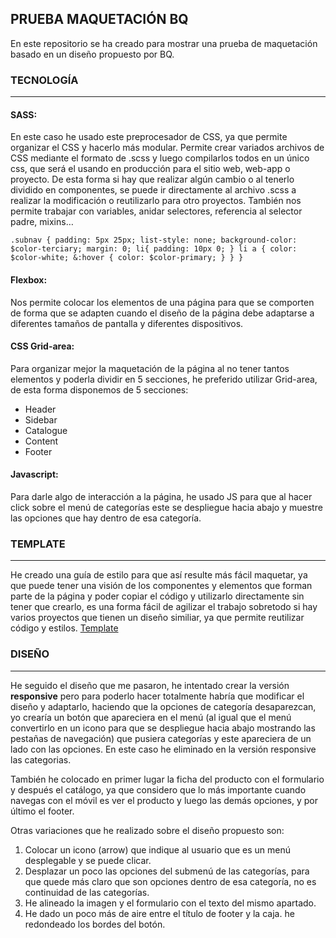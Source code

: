## PRUEBA MAQUETACIÓN BQ

En este repositorio se ha creado para mostrar una prueba de maquetación basado en un diseño propuesto por BQ.

### TECNOLOGÍA
---

#### SASS:
En este caso he usado este preprocesador de CSS, ya que permite organizar el CSS y hacerlo más modular. Permite crear variados archivos de CSS mediante el formato de .scss y luego compilarlos todos en un único css, que será el usando en producción para el sitio web, web-app o proyecto. De esta forma si hay que realizar algún cambio o al tenerlo dividido en componentes, se puede ir directamente al archivo .scss a realizar la modificación o reutilizarlo para otro proyectos. También nos permite trabajar con variables, anidar selectores, referencia al selector padre, mixins…

`.subnav {
  padding: 5px 25px;
  list-style: none;
  background-color: $color-terciary;
  margin: 0;
  li{
    padding: 10px 0;
  }
  li a {
    color: $color-white;
    &:hover {
      color: $color-primary;
    }
  }
}`
#### Flexbox:
Nos permite colocar los elementos de una página para que se comporten de forma que se adapten cuando el diseño de la página debe adaptarse a diferentes tamaños de pantalla y diferentes dispositivos.

#### CSS Grid-area:
Para organizar mejor la maquetación de la página al no tener tantos elementos y poderla dividir en 5 secciones, he preferido utilizar Grid-area, de esta forma disponemos de 5 secciones:
* Header
* Sidebar
* Catalogue
* Content
* Footer

#### Javascript:
Para darle algo de interacción a la página, he usado JS para que al hacer click sobre el menú de categorías este se despliegue hacia abajo y muestre las opciones que hay dentro de esa categoría.

### TEMPLATE
---
He creado una guía de estilo para que así resulte más fácil maquetar, ya que puede tener una visión de los componentes y elementos que forman parte de la página y poder copiar el código y utilizarlo directamente sin tener que crearlo, es una forma fácil de agilizar el trabajo sobretodo si hay varios proyectos que tienen un diseño similiar, ya que permite reutilizar código y estilos.
[Template](https://ailatangh.github.io/BQ/template.html)

### DISEÑO
---
He seguido el diseño que me pasaron, he intentado crear la versión **responsive** pero para poderlo hacer totalmente habría que modificar el diseño y adaptarlo, haciendo que la opciones de categoría desaparezcan, yo crearía un botón que apareciera en el menú (al igual que el menú convertirlo en un icono para que se despliegue hacia abajo mostrando las pestañas de navegación) que pusiera categorías y este apareciera de un lado con las opciones. En este caso he eliminado en la versión responsive las categorias.

También he colocado en primer lugar la ficha del producto con el formulario y después el catálogo, ya que considero que lo más importante cuando navegas con el móvil es ver el producto y luego las demás opciones, y por último el footer.

Otras variaciones que he realizado sobre el diseño propuesto son:
1. Colocar un icono (arrow) que indique al usuario que es un menú desplegable y se puede clicar.
2. Desplazar un poco las opciones del submenú de las categorías, para que quede más claro que son opciones dentro de esa categoría, no es continuidad de las categorías.
3. He alineado la imagen y el formulario con el texto del mismo apartado.
4. He dado un poco más de aire entre el título de footer y la caja.
he redondeado los bordes del botón.
